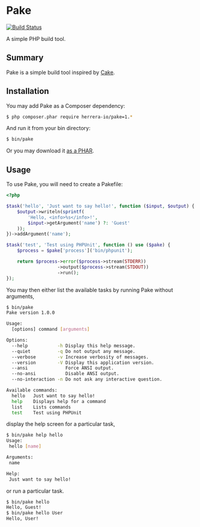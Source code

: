 Pake
====

[![Build Status](https://travis-ci.org/herrera-io/php-pake.png?branch=master)](https://travis-ci.org/herrera-io/php-pake)

A simple PHP build tool.

Summary
-------

Pake is a simple build tool inspired by [Cake](http://coffeescript.org/documentation/docs/cake.html).

Installation
------------

You may add Pake as a Composer dependency:

```sh
$ php composer.phar require herrera-io/pake=1.*
```

And run it from your bin directory:

```sh
$ bin/pake
```

Or you may download it [as a PHAR](https://bitbucket.org/kherge/php-pake/downloads/).

Usage
-----

To use Pake, you will need to create a Pakefile:

```php
<?php

$task('hello', 'Just want to say hello!', function ($input, $output) {
    $output->writeln(sprintf(
        'Hello, <info>%s</info>!',
        $input->getArgument('name') ?: 'Guest'
    ));
})->addArgument('name');

$task('test', 'Test using PHPUnit', function () use ($pake) {
    $process = $pake['process']('bin/phpunit');

    return $process->error($process->stream(STDERR))
                   ->output($process->stream(STDOUT))
                   ->run();
});
```

You may then either list the available tasks by running Pake without arguments,

```sh
$ bin/pake
Pake version 1.0.0

Usage:
  [options] command [arguments]

Options:
  --help           -h Display this help message.
  --quiet          -q Do not output any message.
  --verbose        -v Increase verbosity of messages.
  --version        -V Display this application version.
  --ansi              Force ANSI output.
  --no-ansi           Disable ANSI output.
  --no-interaction -n Do not ask any interactive question.

Available commands:
  hello   Just want to say hello!
  help    Displays help for a command
  list    Lists commands
  test    Test using PHPUnit
```

display the help screen for a particular task,

```sh
$ bin/pake help hello
Usage:
 hello [name]

Arguments:
 name

Help:
 Just want to say hello!

```

or run a particular task.

```sh
$ bin/pake hello
Hello, Guest!
$ bin/pake hello User
Hello, User!
```
